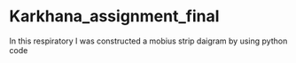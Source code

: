 # Karkhana_assignment_final
In this respiratory I was constructed a mobius strip daigram by using python code
